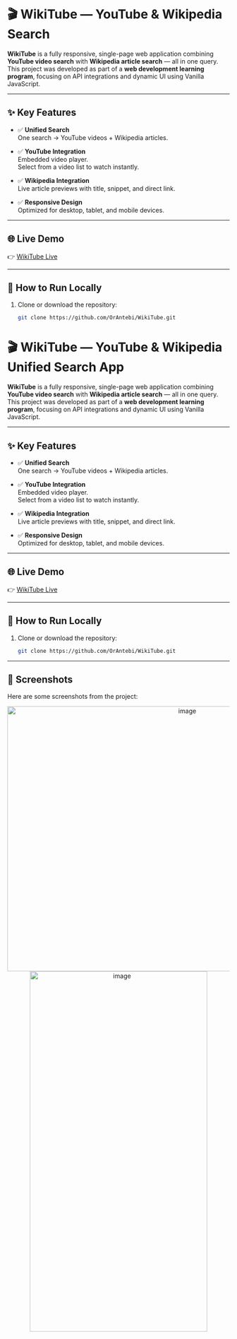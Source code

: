 # 🎬 WikiTube — YouTube & Wikipedia Search

**WikiTube** is a fully responsive, single-page web application combining **YouTube video search** with **Wikipedia article search** — all in one query.  
This project was developed as part of a **web development learning program**, focusing on API integrations and dynamic UI using Vanilla JavaScript.

---

## ✨ Key Features

- ✅ **Unified Search**  
  One search → YouTube videos + Wikipedia articles.

- ✅ **YouTube Integration**  
  Embedded video player.  
  Select from a video list to watch instantly.

- ✅ **Wikipedia Integration**  
  Live article previews with title, snippet, and direct link.

- ✅ **Responsive Design**  
  Optimized for desktop, tablet, and mobile devices.

---

## 🌐 Live Demo

👉 [WikiTube Live](https://orantebi.github.io/WikiTube/)

---

## 🚀 How to Run Locally

1. Clone or download the repository:
   ```bash
   git clone https://github.com/OrAntebi/WikiTube.git

# 🎬 WikiTube — YouTube & Wikipedia Unified Search App

**WikiTube** is a fully responsive, single-page web application combining **YouTube video search** with **Wikipedia article search** — all in one query.  
This project was developed as part of a **web development learning program**, focusing on API integrations and dynamic UI using Vanilla JavaScript.

---

## ✨ Key Features

- ✅ **Unified Search**  
  One search → YouTube videos + Wikipedia articles.

- ✅ **YouTube Integration**  
  Embedded video player.  
  Select from a video list to watch instantly.

- ✅ **Wikipedia Integration**  
  Live article previews with title, snippet, and direct link.

- ✅ **Responsive Design**  
  Optimized for desktop, tablet, and mobile devices.

---

## 🌐 Live Demo

👉 [WikiTube Live](https://orantebi.github.io/WikiTube/)

---

## 🚀 How to Run Locally

1. Clone or download the repository:
   ```bash
   git clone https://github.com/OrAntebi/WikiTube.git

---

## 📸 Screenshots

Here are some screenshots from the project:

<p align="center">
  <img width="800" height="600" alt="image" src="https://github.com/user-attachments/assets/3d3dfc14-c985-434f-9215-c39c2cce96a9" />
  <img width="402" height="816" alt="image" src="https://github.com/user-attachments/assets/a4825d3b-9528-4685-959a-bdae1f73de92" />
</p>
